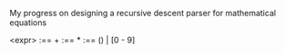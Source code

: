 My progress on designing a recursive descent parser for mathematical equations

\<expr\> :== <term> + <expr>
<term> :== <factor> * <term>
<factor> :== (<expr>) | [0 - 9]
